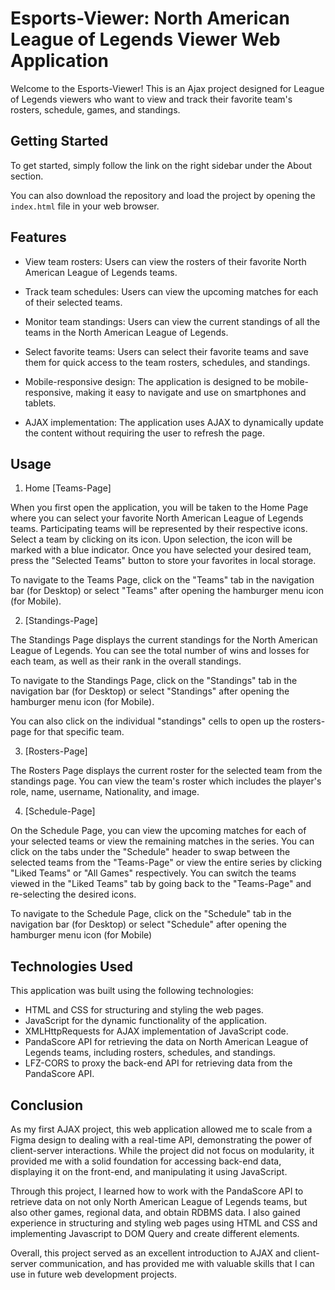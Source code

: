 # Esports-Viewer: North American League of Legends Viewer Web Application

Welcome to the Esports-Viewer! This is an Ajax project designed for League of Legends viewers who want to view and track their favorite team's rosters, schedule, games, and standings.

## Getting Started

To get started, simply follow the link on the right sidebar under the About section.

You can also download the repository and load the project by opening the `index.html` file in your web browser.


## Features

- View team rosters: Users can view the rosters of their favorite North American League of Legends teams.

- Track team schedules: Users can view the upcoming matches for each of their selected teams.

- Monitor team standings: Users can view the current standings of all the teams in the North American League of Legends.

- Select favorite teams: Users can select their favorite teams and save them for quick access to the team rosters, schedules, and standings.

- Mobile-responsive design: The application is designed to be mobile-responsive, making it easy to navigate and use on smartphones and tablets.

- AJAX implementation: The application uses AJAX to dynamically update the content without requiring the user to refresh the page.

## Usage

1. Home [Teams-Page]

When you first open the application, you will be taken to the Home Page where you can select your favorite North American League of Legends teams. Participating teams will be represented by their respective icons. Select a team by clicking on its icon. Upon selection, the icon will be marked with a blue indicator. Once you have selected your desired team, press the "Selected Teams" button to store your favorites in local storage. 

To navigate to the Teams Page, click on the "Teams" tab in the navigation bar (for Desktop) or select "Teams" after opening the hamburger menu icon (for Mobile).

2. [Standings-Page]

The Standings Page displays the current standings for the North American League of Legends. You can see the total number of wins and losses for each team, as well as their rank in the overall standings. 

To navigate to the Standings Page, click on the "Standings" tab in the navigation bar (for Desktop) or select "Standings" after opening the hamburger menu icon (for Mobile).

You can also click on the individual "standings" cells to open up the rosters-page for that specific team.

3. [Rosters-Page]

The Rosters Page displays the current roster for the selected team from the standings page. You can view the team's roster which includes the player's role, name, username, Nationality, and image.

4. [Schedule-Page]

On the Schedule Page, you can view the upcoming matches for each of your selected teams or view the remaining matches in the series. You can click on the tabs under the "Schedule" header to swap between the selected teams from the "Teams-Page" or view the entire series by clicking "Liked Teams" or "All Games" respectively. You can switch the teams viewed in the "Liked Teams" tab by going back to the "Teams-Page" and re-selecting the desired icons.

To navigate to the Schedule Page, click on the "Schedule" tab in the navigation bar (for Desktop) or select "Schedule" after opening the hamburger menu icon (for Mobile)

## Technologies Used

This application was built using the following technologies:
- HTML and CSS for structuring and styling the web pages.
- JavaScript for the dynamic functionality of the application.
- XMLHttpRequests for AJAX implementation of JavaScript code.
- PandaScore API for retrieving the data on North American League of Legends teams, including rosters, schedules, and standings.
- LFZ-CORS to proxy the back-end API for retrieving data from the PandaScore API.

## Conclusion

As my first AJAX project, this web application allowed me to scale from a Figma design to dealing with a real-time API, demonstrating the power of client-server interactions. While the project did not focus on modularity, it provided me with a solid foundation for accessing back-end data, displaying it on the front-end, and manipulating it using JavaScript.

Through this project, I learned how to work with the PandaScore API to retrieve data on not only North American League of Legends teams, but also other games, regional data, and obtain RDBMS data. I also gained experience in structuring and styling web pages using HTML and CSS and implementing Javascript to DOM Query and create different elements.

Overall, this project served as an excellent introduction to AJAX and client-server communication, and has provided me with valuable skills that I can use in future web development projects.
